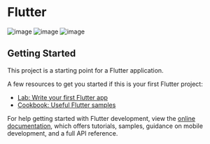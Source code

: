 # Flutter

![image](https://github.com/user-attachments/assets/08d56511-4131-4a37-a5c4-69742add2ac3)
![image](https://github.com/user-attachments/assets/cc732623-4530-4c28-98be-c96f9eadf8b4)
![image](https://github.com/user-attachments/assets/5f54ac98-2db5-4545-96a5-3e0d66b9c2cd)




## Getting Started

This project is a starting point for a Flutter application.

A few resources to get you started if this is your first Flutter project:

- [Lab: Write your first Flutter app](https://docs.flutter.dev/get-started/codelab)
- [Cookbook: Useful Flutter samples](https://docs.flutter.dev/cookbook)

For help getting started with Flutter development, view the
[online documentation](https://docs.flutter.dev/), which offers tutorials,
samples, guidance on mobile development, and a full API reference.
